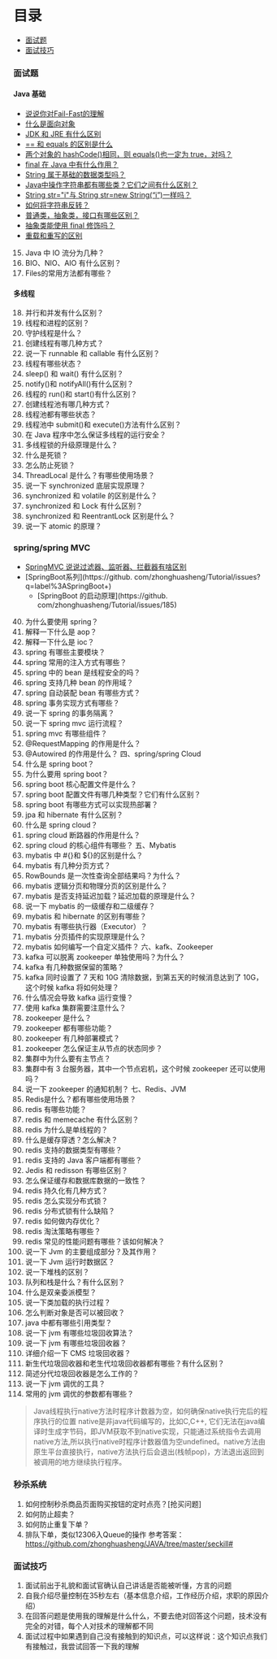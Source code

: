 # 目录
* [面试题](#面试题)
* [面试技巧](#面试技巧)

### 面试题
#### Java 基础
* [说说你对Fail-Fast的理解](http://note.youdao.com/noteshare?id=654c2063da080a2c45968caf25554b7b&sub=wcp1585706133233470)
* [什么是面向对象](https://github.com/zhonghuasheng/Tutorial/issues/188)
* [JDK 和 JRE 有什么区别](https://github.com/zhonghuasheng/Tutorial/issues/207)
* [== 和 equals 的区别是什么](https://github.com/zhonghuasheng/Tutorial/issues/208)
* [两个对象的 hashCode()相同，则 equals()也一定为 true，对吗？](https://github.com/zhonghuasheng/Tutorial/issues/209)
* [final 在 Java 中有什么作用？](https://github.com/zhonghuasheng/Tutorial/issues/231)
* [String 属于基础的数据类型吗？](https://github.com/zhonghuasheng/Tutorial/issues/232)
* [Java中操作字符串都有哪些类？它们之间有什么区别？](https://github.com/zhonghuasheng/Tutorial/issues/233)
* [String str="i"与 String str=new String(“i”)一样吗？](https://github.com/zhonghuasheng/Tutorial/issues/33)
* [如何将字符串反转？](https://github.com/zhonghuasheng/Tutorial/issues/234)
* [普通类，抽象类，接口有哪些区别？](https://github.com/zhonghuasheng/Tutorial/issues/235)
* [抽象类能使用 final 修饰吗？](https://github.com/zhonghuasheng/Tutorial/issues/236)
* [重载和重写的区别](https://github.com/zhonghuasheng/Tutorial/issues/237)


15. Java 中 IO 流分为几种？
16. BIO、NIO、AIO 有什么区别？
17. Files的常用方法都有哪些？
#### 多线程
18. 并行和并发有什么区别？
19. 线程和进程的区别？
20. 守护线程是什么？
21. 创建线程有哪几种方式？
22. 说一下 runnable 和 callable 有什么区别？
23. 线程有哪些状态？
24. sleep() 和 wait() 有什么区别？
25. notify()和 notifyAll()有什么区别？
26. 线程的 run()和 start()有什么区别？
27. 创建线程池有哪几种方式？
28. 线程池都有哪些状态？
29. 线程池中 submit()和 execute()方法有什么区别？
30. 在 Java 程序中怎么保证多线程的运行安全？
31. 多线程锁的升级原理是什么？
32. 什么是死锁？
33. 怎么防止死锁？
34. ThreadLocal 是什么？有哪些使用场景？
35. 说一下 synchronized 底层实现原理？
36. synchronized 和 volatile 的区别是什么？
37. synchronized 和 Lock 有什么区别？
38. synchronized 和 ReentrantLock 区别是什么？
39. 说一下 atomic 的原理？
### spring/spring MVC
* [SpringMVC 说说过滤器、监听器、拦截器有啥区别](https://github.com/zhonghuasheng/Tutorial/issues/197)
* [SpringBoot系列](https://github. com/zhonghuasheng/Tutorial/issues?q=label%3ASpringBoot+)
    * [SpringBoot 的启动原理](https://github. com/zhonghuasheng/Tutorial/issues/185)

40. 为什么要使用 spring？
41. 解释一下什么是 aop？
42. 解释一下什么是 ioc？
43. spring 有哪些主要模块？
44. spring 常用的注入方式有哪些？
45. spring 中的 bean 是线程安全的吗？
46. spring 支持几种 bean 的作用域？
47. spring 自动装配 bean 有哪些方式？
48. spring 事务实现方式有哪些？
49. 说一下 spring 的事务隔离？
50. 说一下 spring mvc 运行流程？
51. spring mvc 有哪些组件？
52. @RequestMapping 的作用是什么？
53. @Autowired 的作用是什么？
四、spring/spring Cloud
54. 什么是 spring boot？
55. 为什么要用 spring boot？
56. spring boot 核心配置文件是什么？
57. spring boot 配置文件有哪几种类型？它们有什么区别？
58. spring boot 有哪些方式可以实现热部署？
59. jpa 和 hibernate 有什么区别？
60. 什么是 spring cloud？
61. spring cloud 断路器的作用是什么？
62. spring cloud 的核心组件有哪些？
五、Mybatis
63. mybatis 中 #{}和 ${}的区别是什么？
64. mybatis 有几种分页方式？
65. RowBounds 是一次性查询全部结果吗？为什么？
66. mybatis 逻辑分页和物理分页的区别是什么？
67. mybatis 是否支持延迟加载？延迟加载的原理是什么？
68. 说一下 mybatis 的一级缓存和二级缓存？
69. mybatis 和 hibernate 的区别有哪些？
70. mybatis 有哪些执行器（Executor）？
71. mybatis 分页插件的实现原理是什么？
72. mybatis 如何编写一个自定义插件？
六、kafk、Zookeeper
73. kafka 可以脱离 zookeeper 单独使用吗？为什么？
74. kafka 有几种数据保留的策略？
75. kafka 同时设置了 7 天和 10G 清除数据，到第五天的时候消息达到了 10G，这个时候 kafka 将如何处理？
76. 什么情况会导致 kafka 运行变慢？
77. 使用 kafka 集群需要注意什么？
78. zookeeper 是什么？
79. zookeeper 都有哪些功能？
80. zookeeper 有几种部署模式？
81. zookeeper 怎么保证主从节点的状态同步？
82. 集群中为什么要有主节点？
83. 集群中有 3 台服务器，其中一个节点宕机，这个时候 zookeeper 还可以使用吗？
84. 说一下 zookeeper 的通知机制？
七、Redis、JVM
85. Redis是什么？都有哪些使用场景？
86. redis 有哪些功能？
87. redis 和 memecache 有什么区别？
88. redis 为什么是单线程的？
89. 什么是缓存穿透？怎么解决？
90. redis 支持的数据类型有哪些？
91. redis 支持的 Java 客户端都有哪些？
92. Jedis 和 redisson 有哪些区别？
93. 怎么保证缓存和数据库数据的一致性？
94. redis 持久化有几种方式？
95. redis 怎么实现分布式锁？
96. redis 分布式锁有什么缺陷？
97. redis 如何做内存优化？
98. redis 淘汰策略有哪些？
99. redis 常见的性能问题有哪些？该如何解决？
100. 说一下 Jvm 的主要组成部分？及其作用？
101. 说一下 Jvm 运行时数据区？
102. 说一下堆栈的区别？
103. 队列和栈是什么？有什么区别？
104. 什么是双亲委派模型？
105. 说一下类加载的执行过程？
106. 怎么判断对象是否可以被回收？
107. java 中都有哪些引用类型？
108. 说一下 jvm 有哪些垃圾回收算法？
109. 说一下 jvm 有哪些垃圾回收器？
110. 详细介绍一下 CMS 垃圾回收器？
111. 新生代垃圾回收器和老生代垃圾回收器都有哪些？有什么区别？
112. 简述分代垃圾回收器是怎么工作的？
113. 说一下 jvm 调优的工具？
114. 常用的 jvm 调优的参数都有哪些？
> Java线程执行native方法时程序计数器为空，如何确保native执行完后的程序执行的位置
native是非java代码编写的，比如C,C++, 它们无法在java编译时生成字节码，即JVM获取不到native实现，只能通过系统指令去调用native方法,所以执行native时程序计数器值为空undefined。native方法由原生平台直接执行，native方法执行后会退出(栈帧pop)，方法退出返回到被调用的地方继续执行程序。

### 秒杀系统
1. 如何控制秒杀商品页面购买按钮的定时点亮？[抢买问题]
2. 如何防止超卖？
3. 如何防止重复下单？
4. 排队下单，类似12306入Queue的操作
参考答案：https://github.com/zhonghuasheng/JAVA/tree/master/seckill#


### 面试技巧
1. 面试前出于礼貌和面试官确认自己讲话是否能被听懂，方言的问题
2. 自我介绍尽量控制在35秒左右（基本信息介绍，工作经历介绍，求职的原因介绍）
3. 在回答问题是使用我的理解是什么什么，不要去绝对回答这个问题，技术没有完全的对错，每个人对技术的理解都不同
4. 面试过程中如果遇到自己没有接触到的知识点，可以这样说：这个知识点我们有接触过，我尝试回答一下我的理解